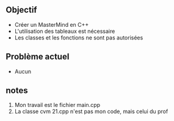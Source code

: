 ## Objectif
- Créer un MasterMind en C++
- L'utilisation des tableaux est nécessaire
- Les classes et les fonctions ne sont pas autorisées

## Problème actuel
- Aucun

## notes
1. Mon travail est le fichier main.cpp
2. La classe cvm 21.cpp n'est pas mon code, mais celui du prof
  
